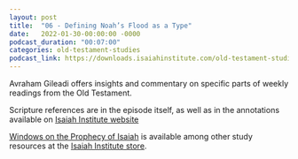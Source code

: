 ```yaml
---
layout: post
title:  "06 - Defining Noah’s Flood as a Type"
date:   2022-01-30-00:00:00 -0000
podcast_duration: "00:07:00"
categories: old-testament-studies
podcast_link: https://downloads.isaiahinstitute.com/old-testament-studies/II-OT-05.mp3
---
```

Avraham Gileadi offers insights and commentary on specific parts of weekly readings from the Old Testament.

Scripture references are in the episode itself, as well as in the annotations available on [Isaiah Institute website](https://isaiahinstitute.com/studies-in-the-old-testament/)

[Windows on the Prophecy of Isaiah](https://isaiahinstitute.com/product/windows-on-the-prophecy-of-isaiah-study-tools-for-understanding-isaiah/) is available among other study resources at the [Isaiah Institute store](https://isaiahinstitute.com/store/).